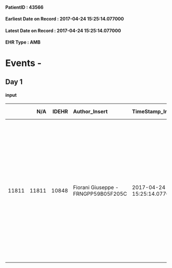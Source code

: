 
#### PatientID : 43566
#### Earliest Date on Record : 2017-04-24 15:25:14.077000
#### Latest Date on Record : 2017-04-24 15:25:14.077000
#### EHR Type : AMB

# Events - 

## Day 1

#### input
|       |    N/A |   IDEHR | Author_Insert                       | TimeStamp_Insert           | EHRType   |   PatientID |   IDDigitalSignDocument | persone_vicine   |   Unnamed: 0_x.1 |   IDANAMNESI_SOCIALE | Patient   | FamigliaAltro   | Paziente_T   | FamigliaAltro_T   |   Non_Rilevabile_x.1 | Note_Non_Rilevabile_x.1   | opt_Problemi   | Note_I                                                                                                                                                                                                                                                                                                                         | ds_note_timori                                                                                                                                                                                                                                                               | chk_competenza                                 | opt_paziente_a   | opt_famiglia_a   | opt_adeguatezza   | opt_paziente_solo   | ds_note_con                                                                                                                                                                                                                                 | opt_presente_assente   | Presenza_minori   | Caregiver_principale   | opt_capacita     | opt_necessario   | opt_presente   | opt_risorse_ec   | opt_paziente_psi   | opt_Ins_vol   | opt_paziente_ad   | opt_caregiver_ad   | opt_esenzione   | opt_inv_civile            |   ds_codice_es | Needs     | Domestic partnership   | Fragility                    | opt_disponibilita_f   | opt_indennita_acc         | opt_legge                 | opt_famiglia_psi   | opt_disponibilit_paz   |
|------:|-------:|--------:|:------------------------------------|:---------------------------|:----------|------------:|------------------------:|:-----------------|-----------------:|---------------------:|:----------|:----------------|:-------------|:------------------|---------------------:|:--------------------------|:---------------|:-------------------------------------------------------------------------------------------------------------------------------------------------------------------------------------------------------------------------------------------------------------------------------------------------------------------------------|:-----------------------------------------------------------------------------------------------------------------------------------------------------------------------------------------------------------------------------------------------------------------------------|:-----------------------------------------------|:-----------------|:-----------------|:------------------|:--------------------|:--------------------------------------------------------------------------------------------------------------------------------------------------------------------------------------------------------------------------------------------|:-----------------------|:------------------|:-----------------------|:-----------------|:-----------------|:---------------|:-----------------|:-------------------|:--------------|:------------------|:-------------------|:----------------|:--------------------------|---------------:|:----------|:-----------------------|:-----------------------------|:----------------------|:--------------------------|:--------------------------|:-------------------|:-----------------------|
| 11811 |  11811 |   10848 | Fiorani Giuseppe - FRNGPP59B05F205C | 2017-04-24 15:25:14.077000 | AMB       |       43566 |                  728868 | N/A              |             5900 |                 3759 | Si#1      | Si#1            | Parziale#2   | Si#1              |                    0 | NR                        | No#0           | Il pz, secondo la nuora √® informato della malattia a carico del fegato e della sua progressione,seppure nessuno gli abbia mai parlato di terminalit√†. I suoi familiari sono informati del peggiorameno importante della funzione epatica,seppure tuttora non in grado di riferirsi ad una dimensione temporale di fine vita. | Dal colloquio con la nuora Loredana,si evince un tono deflesso di tutto il nucleo familiare,messo ulteriormente a dura prova dalla scomparsa di un figlio di 40,deceduto agli inizi dell'anno in corso per una patologia oncologica a carico del fegato all'hospice dell'INT | competenza/capacit√† assistenziale caregiver#0 | Indefinite#2     | Congruenti#1     | Si#1              | No#0                | Vive con la moglie Clotilde di aa 68. Due figli maschi,uno dei quali deceduto agli inizi del mese di febbraio all'hospice dell'INT. Il figlio Angelo ha 43 anni ,√® cgt (la moglie √® OSS presso l'Humanitas ),con un figlio di minore et√† | Presente#1             | No#0              | La moglie              | Incrementabile#1 | No#0             | No#0           | Adeguate#1       | No#0               | No#0          | Totale#2          | Totale#2           | Si#1            | in fase di accertamento#2 |             48 | Clinici#0 | Coniuge/Convivente#0   | sovraccarico assistenziale#4 | No#0                  | in fase di accertamento#2 | in fase di accertamento#2 | No#0               | No#0                   |


